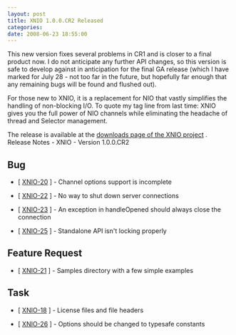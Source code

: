 ```yaml
---
layout: post
title: XNIO 1.0.0.CR2 Released
categories: 
date: 2008-06-23 18:55:00
---
```



This new version fixes several problems in CR1 and is closer to a final product now. I do not anticipate any further API changes, so this version is safe to develop against in anticipation for the final GA release (which I have marked for July 28 - not too far in the future, but hopefully far enough that any remaining bugs will be found and flushed out).

For those new to XNIO, it is a replacement for NIO that vastly simplifies the handling of non-blocking I/O. To quote my tag line from last time: XNIO gives you the full power of NIO channels while eliminating the headache of thread and Selector management.

The release is available at the [downloads page of the XNIO project](http://www.jboss.org/xnio/downloads/ "") . Release Notes - XNIO - Version 1.0.0.CR2

##  Bug

* [ [XNIO-20](http://jira.jboss.com/jira/browse/XNIO-20 "") ] - Channel options support is incomplete

* [ [XNIO-22](http://jira.jboss.com/jira/browse/XNIO-22 "") ] - No way to shut down server connections

* [ [XNIO-23](http://jira.jboss.com/jira/browse/XNIO-23 "") ] - An exception in handleOpened should always close the connection

* [ [XNIO-25](http://jira.jboss.com/jira/browse/XNIO-25 "") ] - Standalone API isn't locking properly

##  Feature Request

* [ [XNIO-21](http://jira.jboss.com/jira/browse/XNIO-21 "") ] - Samples directory with a few simple examples

##  Task

* [ [XNIO-18](http://jira.jboss.com/jira/browse/XNIO-18 "") ] - License files and file headers

* [ [XNIO-26](http://jira.jboss.com/jira/browse/XNIO-26 "") ] - Options should be changed to typesafe constants